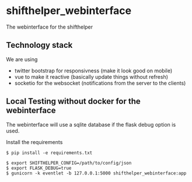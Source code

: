 # shifthelper_webinterface
The webinterface for the shifthelper

## Technology stack

We are using

* twitter bootstrap for responsivness (make it look good on mobile)
* vue to make it reactive (basically update things without refresh)
* socketio for the websocket (notifications from the server to the clients)


## Local Testing without docker for the webinterface

The webinterface will use a sqlite database if the flask debug option is used.

Install the requirements
```
$ pip install -e requirements.txt
```

```
$ export SHIFTHELPER_CONFIG=/path/to/config/json
$ export FLASK_DEBUG=true
$ gunicorn -k eventlet -b 127.0.0.1:5000 shifthelper_webinterface:app
```
